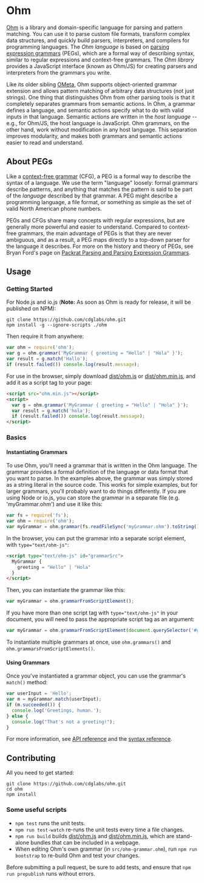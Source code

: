 Ohm
===

[Ohm](https://github.com/cdglabs/ohm) is a library and domain-specific language for parsing and pattern matching. You can use it to parse custom file formats, transform complex data structures, and quickly build parsers, interpreters, and compilers for programming languages. The _Ohm language_ is based on [parsing expression grammars](http://en.wikipedia.org/wiki/Parsing_expression_grammar) (PEGs), which are a formal way of describing syntax, similar to regular expressions and context-free grammars. The _Ohm library_ provides a JavaScript interface (known as Ohm/JS) for creating parsers and interpreters from the grammars you write.

Like its older sibling [OMeta](http://tinlizzie.org/ometa/), Ohm supports object-oriented grammar extension and allows pattern matching of arbitrary data structures (not just strings). One thing that distinguishes Ohm from other parsing tools is that it completely separates grammars from semantic actions. In Ohm, a grammar defines a language, and semantic actions specify what to do with valid inputs in that language. Semantic actions are written in the _host language_ -- e.g., for Ohm/JS, the host language is JavaScript. Ohm grammars, on the other hand, work without modification in any host language. This separation improves modularity, and makes both grammars and semantic actions easier to read and understand.

About PEGs
----------

Like a [context-free grammar](http://en.wikipedia.org/wiki/Context-free_grammar) (CFG), a PEG is a formal way to describe the syntax of a language. We use the term "language" loosely: formal grammars describe patterns, and anything that matches the pattern is said to be part of the _language_ described by that grammar. A PEG might describe a programming language, a file format, or something as simple as the set of valid North American phone numbers.

PEGs and CFGs share many concepts with regular expressions, but are generally more powerful and easier to understand. Compared to context-free grammars, the main advantage of PEGs is that they are never ambiguous, and as a result, a PEG maps directly to a top-down parser for the language it describes. For more on the history and theory of PEGs, see Bryan Ford's page on [Packrat Parsing and Parsing Expression Grammars](http://bford.info/packrat/).

Usage
-----

### Getting Started

For Node.js and io.js (**Note:** As soon as Ohm is ready for release, it will be published on NPM):

    git clone https://github.com/cdglabs/ohm.git
    npm install -g --ignore-scripts ./ohm

Then require it from anywhere:

```js
var ohm = require('ohm');
var g = ohm.grammar('MyGrammar { greeting = "Hello" | "Hola" }');
var result = g.match('Hallo');
if (result.failed()) console.log(result.message);
```

For use in the browser, simply download [dist/ohm.js](./dist/ohm.js) or [dist/ohm.min.js](./dist/ohm.min.js), and add it as a script tag to your page:

```html
<script src="ohm.min.js"></script>
<script>
  var g = ohm.grammar('MyGrammar { greeting = "Hello" | "Hola" }');
  var result = g.match('hola');
  if (result.failed()) console.log(result.message);
</script>
```

### Basics

#### Instantiating Grammars

To use Ohm, you'll need a grammar that is written in the Ohm language. The grammar provides a formal definition of the language or data format that you want to parse. In the examples above, the grammar was simply stored as a string literal in the source code. This works for simple examples, but for larger grammars, you'll probably want to do things differently. If you are using Node or io.js, you can store the grammar in a separate file (e.g. 
'myGrammar.ohm') and use it like this:

```js
var fs = require('fs');
var ohm = require('ohm');
var myGrammar = ohm.grammar(fs.readFileSync('myGrammar.ohm').toString());
```

In the browser, you can put the grammar into a separate script element, with `type="text/ohm-js"`:

```html
<script type="text/ohm-js" id="grammarSrc">
  MyGrammar {
    greeting = "Hello" | "Hola"
  }
</script>
```

Then, you can instantiate the grammar like this:

```js
var myGrammar = ohm.grammarFromScriptElement();
```

If you have more than one script tag with `type="text/ohm-js"` in your document, you will need to pass the appropriate script tag as an argument:

```js
var myGrammar = ohm.grammarFromScriptElement(document.querySelector('#grammarSrc'));
```

To instantiate multiple grammars at once, use `ohm.grammars()` and `ohm.grammarsFromScriptElements()`.

#### Using Grammars

Once you've instantiated a grammar object, you can use the grammar's `match()` method:

```js
var userInput = 'Hello';
var m = myGrammar.match(userInput);
if (m.succeeded()) {
  console.log('Greetings, human.');
} else {
  console.log("That's not a greeting!");
}
```

For more information, see [API reference](./doc/api-reference.md) and the [syntax reference](./doc/syntax-reference.md).

Contributing
------------

All you need to get started:

    git clone https://github.com/cdglabs/ohm.git
    cd ohm
    npm install

### Some useful scripts

* `npm test` runs the unit tests.
* `npm run test-watch` re-runs the unit tests every time a file changes.
* `npm run build` builds [dist/ohm.js](./dist/ohm.js) and [dist/ohm.min.js](./dist/ohm.min.js), which are stand-alone bundles that can be included in a webpage.
* When editing Ohm's own grammar (in `src/ohm-grammar.ohm`), run `npm run bootstrap` to re-build Ohm and test your changes.

Before submitting a pull request, be sure to add tests, and ensure that `npm run prepublish` runs without errors.
